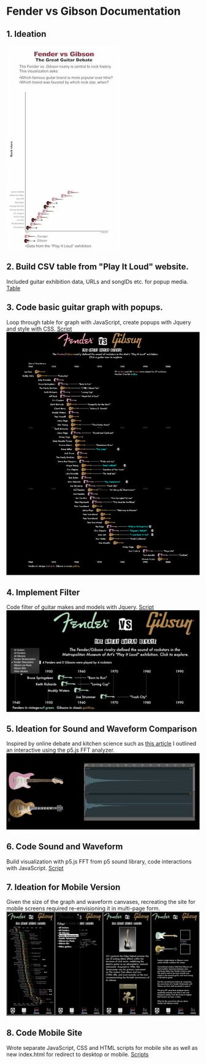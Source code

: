 # Fender vs Gibson Documentation
## 1. Ideation 
![Sketch](https://github.com/dangrunebaum/dangrunebaum.github.io/blob/master/met-qual/FENDER_VS_GIBSON_SKETCH.jpg)

## 2. Build CSV table from "Play It Loud" website.
Included guitar exhibition data, URLs and songIDs etc. for popup media. 
[Table](https://github.com/dangrunebaum/dangrunebaum.github.io/blob/master/met-interactive/data/guitars.csv)

## 3. Code basic guitar graph with popups. 
Loop through table for graph with JavaScript, create popups with Jquery and style with CSS.
[Script](https://github.com/dangrunebaum/dangrunebaum.github.io/blob/master/met-qual/guitars.js)
![Graph](https://github.com/dangrunebaum/dangrunebaum.github.io/blob/master/met-qual/FENDER_VS_GIBSON_FINAL.png) 

## 4. Implement Filter
Code filter of guitar makes and models with Jquery.
[Script](https://github.com/dangrunebaum/dangrunebaum.github.io/blob/master/met-int/guitars.js)
![Filter view](https://github.com/dangrunebaum/dangrunebaum.github.io/blob/master/fender-vs-gibson/filter_view.png)

## 5. Ideation for Sound and Waveform Comparison 
Inspired by online debate and kitchen science such as [this article](https://www.cycfi.com/2013/11/sustain-myth-science/) I outlined an interactive using the p5.js FFT analyzer. ![Sound sketch](https://github.com/dangrunebaum/dangrunebaum.github.io/blob/master/fender-vs-gibson/waveform_ideation.png) 

## 6. Code Sound and Waveform 
Build visualization with p5.js FFT from p5 sound library, code interactions with JavaScript.
[Script](https://github.com/dangrunebaum/dangrunebaum.github.io/blob/master/met-int/guitars.js)

## 7. Ideation for Mobile Version 
Given the size of the graph and waveform canvases, recreating the site for mobile screens required re-envisioning it in multi-page form.
![Sketch](https://github.com/dangrunebaum/dangrunebaum.github.io/blob/master/fender-vs-gibson/mobile_ideation.png)

## 8. Code Mobile Site
Wrote separate JavaScript, CSS and HTML scripts for mobile site as well as new index.html for redirect to desktop or mobile. 
[Scripts](https://github.com/dangrunebaum/dangrunebaum.github.io/tree/master/fender-vs-gibson/met-mobile)
